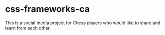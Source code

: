 # css-frameworks-ca
This is a social media project for Chess players who would like to share and learn from each other. 
